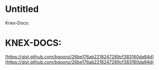 # Untitled

Knex-Docs:

# KNEX-DOCS:

[https://gist.github.com/bgoonz/26be176ab2218247289cf383160da84d](https://gist.github.com/bgoonz/26be176ab2218247289cf383160da84d)
